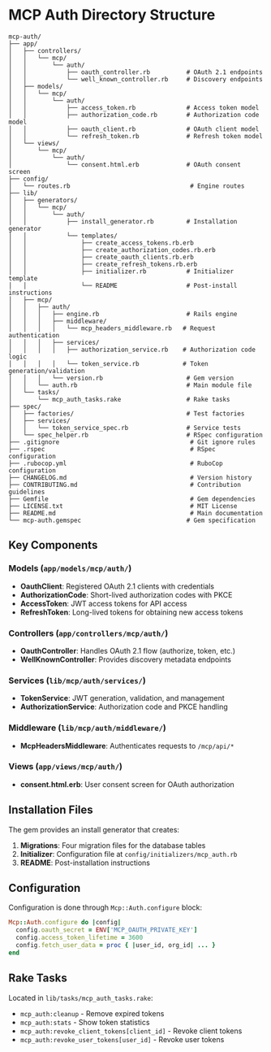 # MCP Auth Directory Structure

```
mcp-auth/
├── app/
│   ├── controllers/
│   │   └── mcp/
│   │       └── auth/
│   │           ├── oauth_controller.rb          # OAuth 2.1 endpoints
│   │           └── well_known_controller.rb     # Discovery endpoints
│   ├── models/
│   │   └── mcp/
│   │       └── auth/
│   │           ├── access_token.rb              # Access token model
│   │           ├── authorization_code.rb        # Authorization code model
│   │           ├── oauth_client.rb              # OAuth client model
│   │           └── refresh_token.rb             # Refresh token model
│   └── views/
│       └── mcp/
│           └── auth/
│               └── consent.html.erb             # OAuth consent screen
├── config/
│   └── routes.rb                                 # Engine routes
├── lib/
│   ├── generators/
│   │   └── mcp/
│   │       └── auth/
│   │           ├── install_generator.rb         # Installation generator
│   │           └── templates/
│   │               ├── create_access_tokens.rb.erb
│   │               ├── create_authorization_codes.rb.erb
│   │               ├── create_oauth_clients.rb.erb
│   │               ├── create_refresh_tokens.rb.erb
│   │               ├── initializer.rb           # Initializer template
│   │               └── README                   # Post-install instructions
│   ├── mcp/
│   │   ├── auth/
│   │   │   ├── engine.rb                        # Rails engine
│   │   │   ├── middleware/
│   │   │   │   └── mcp_headers_middleware.rb   # Request authentication
│   │   │   ├── services/
│   │   │   │   ├── authorization_service.rb    # Authorization code logic
│   │   │   │   └── token_service.rb            # Token generation/validation
│   │   │   └── version.rb                       # Gem version
│   │   └── auth.rb                              # Main module file
│   └── tasks/
│       └── mcp_auth_tasks.rake                  # Rake tasks
├── spec/
│   ├── factories/                               # Test factories
│   ├── services/
│   │   └── token_service_spec.rb                # Service tests
│   └── spec_helper.rb                           # RSpec configuration
├── .gitignore                                    # Git ignore rules
├── .rspec                                        # RSpec configuration
├── .rubocop.yml                                  # RuboCop configuration
├── CHANGELOG.md                                  # Version history
├── CONTRIBUTING.md                               # Contribution guidelines
├── Gemfile                                       # Gem dependencies
├── LICENSE.txt                                   # MIT License
├── README.md                                     # Main documentation
└── mcp-auth.gemspec                             # Gem specification
```

## Key Components

### Models (`app/models/mcp/auth/`)
- **OauthClient**: Registered OAuth 2.1 clients with credentials
- **AuthorizationCode**: Short-lived authorization codes with PKCE
- **AccessToken**: JWT access tokens for API access
- **RefreshToken**: Long-lived tokens for obtaining new access tokens

### Controllers (`app/controllers/mcp/auth/`)
- **OauthController**: Handles OAuth 2.1 flow (authorize, token, etc.)
- **WellKnownController**: Provides discovery metadata endpoints

### Services (`lib/mcp/auth/services/`)
- **TokenService**: JWT generation, validation, and management
- **AuthorizationService**: Authorization code and PKCE handling

### Middleware (`lib/mcp/auth/middleware/`)
- **McpHeadersMiddleware**: Authenticates requests to `/mcp/api/*`

### Views (`app/views/mcp/auth/`)
- **consent.html.erb**: User consent screen for OAuth authorization

## Installation Files

The gem provides an install generator that creates:

1. **Migrations**: Four migration files for the database tables
2. **Initializer**: Configuration file at `config/initializers/mcp_auth.rb`
3. **README**: Post-installation instructions

## Configuration

Configuration is done through `Mcp::Auth.configure` block:

```ruby
Mcp::Auth.configure do |config|
  config.oauth_secret = ENV['MCP_OAUTH_PRIVATE_KEY']
  config.access_token_lifetime = 3600
  config.fetch_user_data = proc { |user_id, org_id| ... }
end
```

## Rake Tasks

Located in `lib/tasks/mcp_auth_tasks.rake`:

- `mcp_auth:cleanup` - Remove expired tokens
- `mcp_auth:stats` - Show token statistics
- `mcp_auth:revoke_client_tokens[client_id]` - Revoke client tokens
- `mcp_auth:revoke_user_tokens[user_id]` - Revoke user tokens
